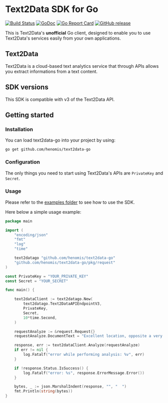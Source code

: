# Text2Data SDK for Go


[![Build Status](https://github.com/henomis/text2data-go/actions/workflows/test.yml/badge.svg?branch=main)](https://github.com/henomis/text2data-go/actions/workflows/test.yml?query=branch%3Amain) [![GoDoc](https://godoc.org/github.com/henomis/text2data-go?status.svg)](https://godoc.org/github.com/henomis/text2data-go) [![Go Report Card](https://goreportcard.com/badge/github.com/henomis/text2data-go)](https://goreportcard.com/report/github.com/henomis/text2data-go) [![GitHub release](https://img.shields.io/github/release/henomis/text2data-go.svg)](https://github.com/henomis/text2data-go/releases)

This is Text2Data's **unofficial** Go client, designed to enable you to use Text2Data's services easily from your own applications.

## Text2Data

Text2Data is a cloud-based text analytics service that through APIs allows you extract informations from a text content.

## SDK versions

This SDK is compatible with v3 of the Text2Data API.

## Getting started

### Installation

You can load text2data-go into your project by using:
```
go get github.com/henomis/text2data-go
```


### Configuration

The only things you need to start using Text2Data's APIs are `PrivateKey` and `Secret`. 


### Usage

Please refer to the [examples folder](examples/) to see how to use the SDK.

Here below a simple usage example:

```go
package main

import (
	"encoding/json"
	"fmt"
	"log"
	"time"

	text2datago "github.com/henomis/text2data-go"
	"github.com/henomis/text2data-go/pkg/request"
)

const PrivateKey = "YOUR_PRIVATE_KEY"
const Secret = "YOUR_SECRET"

func main() {

	text2dataClient := text2datago.New(
		text2datago.Text2DataAPIEndpointV3,
		PrivateKey,
		Secret,
		10*time.Second,
	)

	requestAnalyze := &request.Request{}
	requestAnalyze.DocumentText = "Excellent location, opposite a very large mall with wide variety of shops, restaurants and more."

	response, err := text2dataClient.Analyze(requestAnalyze)
	if err != nil {
		log.Fatalf("error while performing analysis: %v", err)
	}

	if !response.Status.IsSuccess() {
		log.Fatalf("error: %s", response.ErrorMessage.Error())
	}

	bytes, _ := json.MarshalIndent(response, "", "  ")
	fmt.Println(string(bytes))
}
```
